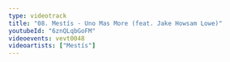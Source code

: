 ```yaml
---
type: videotrack
title: "08. Mestís - Uno Mas More (feat. Jake Howsam Lowe)"
youtubeId: "6znQLqbGoFM"
videoevents: vevt0048
videoartists: ["Mestís"]
---
```

